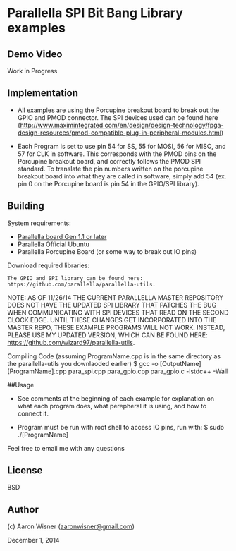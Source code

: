 # Parallella SPI Bit Bang Library examples

## Demo Video

Work in Progress

## Implementation

* All examples are using the Porcupine breakout board to break out the GPIO and PMOD connector. The SPI devices used can be found here (http://www.maximintegrated.com/en/design/design-technology/fpga-design-resources/pmod-compatible-plug-in-peripheral-modules.html)

* Each Program is set to use pin 54 for SS, 55 for MOSI, 56 for MISO, and 57 for CLK in software. This corresponds with the PMOD pins on the Porcupine breakout board, and correctly follows the PMOD SPI standard. To translate the pin numbers written on the porcupine breakout board into what they are called in software, simply add 54 (ex. pin 0 on the Porcupine board is pin 54 in the GPIO/SPI library).
 

## Building

System requirements:

* [Parallella board Gen 1.1 or later](http://www.parallella.org/)
* Parallella Official Ubuntu
* Parallella Porcupine Board (or some way to break out IO pins)


Download required libraries:

    The GPIO and SPI library can be found here: https://github.com/parallella/parallella-utils.

NOTE: AS OF 11/26/14 THE CURRENT PARALLELLA MASTER REPOSITORY DOES NOT HAVE THE UPDATED SPI LIBRARY THAT PATCHES THE BUG WHEN COMMUNICATING WITH SPI DEVICES THAT READ ON THE SECOND CLOCK EDGE. 
UNTIL THESE CHANGES GET INCORPORATED INTO THE MASTER REPO, THESE EXAMPLE PROGRAMS WILL NOT WORK. INSTEAD, PLEASE USE MY UPDATED VERSION, WHICH CAN BE FOUND HERE: https://github.com/wizard97/parallella-utils.

Compiling Code (assuming ProgramName.cpp is in the same directory as the parallella-utils you downlaoded earlier)
	$ gcc -o [OutputName] [ProgramName].cpp para_spi.cpp para_gpio.cpp para_gpio.c -lstdc++ -Wall


##Usage

* See comments at the beginning of each example for explanation on what each program does, what perepheral it is using, and how to connect it.

* Program must be run with root shell to access IO pins, run with:
	$ sudo ./[ProgramName]


Feel free to email me with any questions

## License
BSD


## Author

(c) Aaron Wisner (aaronwisner@gmail.com)

December 1, 2014
